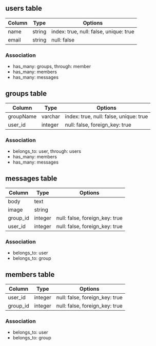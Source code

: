 ## users table

|Column|Type|Options|
|------|----|-------|
|name|string|index: true, null: false, unique: true|
|email|string|null: false|

### Association
- has_many: groups, through: member
- has_many: members
- has_many: messages

## groups table

|Column|Type|Options|
|------|----|-------|
|groupName|varchar|index: true, null: false, unique: true|
|user_id|integer|null: false, foreign_key: true|

### Association
- belongs_to: user, through: users
- has_many: members
- has_many: messages

## messages table

|Column|Type|Options|
|------|----|-------|
|body|text||
|image|string||
|group_id|integer|null: false, foreign_key: true|
|user_id|integer|null: false, foreign_key: true|

### Association
- belongs_to: user
- belongs_to: group

## members table

|Column|Type|Options|
|------|----|-------|
|user_id|integer|null: false, foreign_key: true|
|group_id|integer|null: false, foreign_key: true|

### Association
- belongs_to: user
- belongs_to: group